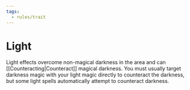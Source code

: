 ```yaml
---
tags:
  - rules/trait
---
```

# Light

Light effects overcome non-magical darkness in the area and can [[Counteracting|Counteract]] magical darkness. You must usually target darkness magic with your light magic directly to counteract the darkness, but some light spells automatically attempt to counteract darkness.